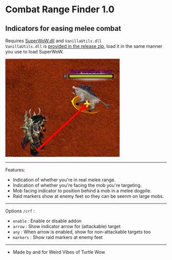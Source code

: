 # Combat Range Finder 1.0
Indicators for easing melee combat
---
Requires [SuperWoW.dll](https://github.com/balakethelock/SuperWoW) and `VanillaUtils.dll`  
`VanillaUtils.dll` is [provided in the release zip](https://github.com/MarcelineVQ/CombatRangeFinder/releases), load it in the same manner you use to load SuperWoW.

![](./ex1.png)

---
Features:
* Indication of whether you're in real melee range.
* Indication of whether you're facing the mob you're targeting.
* Mob facing indicator to position behind a mob in a melee dogpile.
* Raid markers show at enemy feet so they can be seenm on large mobs.

___
Options `/crf` :
* `enable` : Enable or disable addon
* `arrow` : Show indicator arrow for (attackable) target
* `any` : When arrow is enabled, show for non-attackable targets too
* `markers` : Show raid markers at enemy feet

___
* Made by and for Weird Vibes of Turtle Wow  
